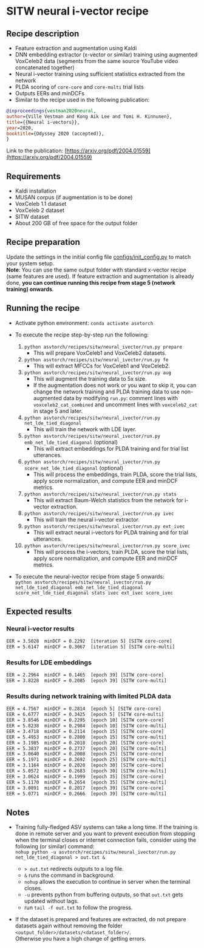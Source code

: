 # SITW neural i-vector recipe

## Recipe description

- Feature extraction and augmentation using Kaldi
- DNN embedding extractor (x-vector or similar) training using augmented VoxCeleb2 data (segments from the same source YouTube video concatenated together)
- Neural i-vector training using sufficient statistics extracted from the network
- PLDA scoring of `core-core` and `core-multi` trial lists
- Outputs EERs and minDCFs
- Similar to the recipe used in the following publication:

``` bibtex
@inproceedings{vestman2020neural,
author={Ville Vestman and Kong Aik Lee and Tomi H. Kinnunen},
title={{Neural i-vectors}},
year=2020,
booktitle={Odyssey 2020 (accepted)},
}
```

Link to the publication: [https://arxiv.org/pdf/2004.01559](https://arxiv.org/pdf/2004.01559)

## Requirements

- Kaldi installation
- MUSAN corpus (if augmentation is to be done)
- VoxCeleb 1.1 dataset
- VoxCeleb 2 dataset
- SITW dataset
- About 200 GB of free space for the output folder

## Recipe preparation

Update the settings in the initial config file [configs/init_config.py](configs/init_config.py) to match your system setup. \
**Note**: You can use the same output folder with standard x-vector recipe (same features are used). If feature extraction and augmentation is already done, **you can continue running this recipe from stage 5 (network training) onwards**.

## Running the recipe

- Activate python environment: `conda activate asvtorch`

- To execute the recipe step-by-step run the following:
    1) `python asvtorch/recipes/sitw/neural_ivector/run.py prepare`
        - This will prepare VoxCeleb1 and VoxCeleb2 datasets.
    2) `python asvtorch/recipes/sitw/neural_ivector/run.py fe`
        - This will extract MFCCs for VoxCeleb1 and VoxCeleb2.
    3) `python asvtorch/recipes/sitw/neural_ivector/run.py aug`
        - This will augment the training data to 5x size.
        - If the augmentation does not work or you want to skip it, you can change the network training and PLDA training data to use non-augmented data by modifying `run.py`: comment lines with `voxceleb2_cat_combined` and uncomment lines with `voxceleb2_cat` in stage 5 and later.
    4) `python asvtorch/recipes/sitw/neural_ivector/run.py net_lde_tied_diagonal`
        - This will train the network with LDE layer.
    5) `python asvtorch/recipes/sitw/neural_ivector/run.py emb_net_lde_tied_diagonal` (optional)
        - This will extract embeddings for PLDA training and for trial list utterances.
    6) `python asvtorch/recipes/sitw/neural_ivector/run.py score_net_lde_tied_diagonal` (optional)
        - This will process the embeddings, train PLDA, score the trial lists, apply score normalization, and compute EER and minDCF metrics.
    7) `python asvtorch/recipes/sitw/neural_ivector/run.py stats`
        - This will extract Baum-Welch statistics from the network for i-vector extraction.
    8) `python asvtorch/recipes/sitw/neural_ivector/run.py ivec`
        - This will train the neural i-vector extractor.
    9) `python asvtorch/recipes/sitw/neural_ivector/run.py ext_ivec`
        - This will extract neural i-vectors for PLDA training and for trial utterances.
    10) `python asvtorch/recipes/sitw/neural_ivector/run.py score_ivec`
        - This will process the i-vectors, train PLDA, score the trial lists, apply score normalization, and compute EER and minDCF metrics.

- To execute the neural-ivector recipe from stage 5 onwards: \
    `python asvtorch/recipes/sitw/neural_ivector/run.py net_lde_tied_diagonal emb_net_lde_tied_diagonal score_net_lde_tied_diagonal stats ivec ext_ivec score_ivec`

## Expected results

### Neural i-vector results

``` txt
EER = 3.5028  minDCF = 0.2292  [iteration 5] [SITW core-core]
EER = 5.6147  minDCF = 0.3067  [iteration 5] [SITW core-multi]
```

### Results for LDE embeddings

``` txt
EER = 2.2964  minDCF = 0.1465  [epoch 39] [SITW core-core]
EER = 3.8228  minDCF = 0.2085  [epoch 39] [SITW core-multi]
```

### Results during network training with limited PLDA data

``` txt
EER = 4.7567  minDCF = 0.2814  [epoch 5] [SITW core-core]
EER = 6.6777  minDCF = 0.3425  [epoch 5] [SITW core-multi]
EER = 3.8546  minDCF = 0.2295  [epoch 10] [SITW core-core]
EER = 5.8238  minDCF = 0.2984  [epoch 10] [SITW core-multi]
EER = 3.4718  minDCF = 0.2114  [epoch 15] [SITW core-core]
EER = 5.4953  minDCF = 0.2800  [epoch 15] [SITW core-multi]
EER = 3.1985  minDCF = 0.2018  [epoch 20] [SITW core-core]
EER = 5.3837  minDCF = 0.2737  [epoch 20] [SITW core-multi]
EER = 3.0640  minDCF = 0.2008  [epoch 25] [SITW core-core]
EER = 5.1971  minDCF = 0.2692  [epoch 25] [SITW core-multi]
EER = 3.1164  minDCF = 0.2020  [epoch 30] [SITW core-core]
EER = 5.0572  minDCF = 0.2683  [epoch 30] [SITW core-multi]
EER = 3.0624  minDCF = 0.1999  [epoch 35] [SITW core-core]
EER = 5.1170  minDCF = 0.2654  [epoch 35] [SITW core-multi]
EER = 3.0891  minDCF = 0.2017  [epoch 39] [SITW core-core]
EER = 5.0771  minDCF = 0.2666  [epoch 39] [SITW core-multi]
```

## Notes

- Training fully-fledged ASV systems can take a long time. If the training is done in remote server and you want to prevent execution from stopping when the terminal closes or internet connection fails, consider using the following (or similar) command: \
    `nohup python -u asvtorch/recipes/sitw/neural_ivector/run.py net_lde_tied_diagonal > out.txt &`
  - `> out.txt` redirects outputs to a log file.
  - `&` runs the command in background.
  - `nohup` allows the execution to continue in server when the terminal closes.
  - `-u` prevents python from buffering outputs, so that `out.txt` gets updated without lags.
  - run `tail -f out.txt` to follow the progress.

- If the dataset is prepared and features are extracted, do not prepare datasets again without removing the folder \
    `<output_folder>/datasets/<dataset_folder>/`. \
    Otherwise you have a high change of getting errors.
